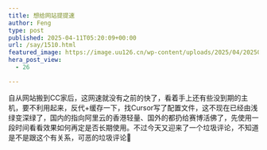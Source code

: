 ```yaml
---
title: 想给网站提提速
author: Feng
type: post
published: 2025-04-11T05:20:09+00:00
url: /say/1510.html
featured_image: https://image.uu126.cn/wp-content/uploads/2025/04/20250411132006128.webp
hera_post_view:
  - 26

---
```

自从网站搬到CC家后，这网速就没有之前的快了，看着手上还有些没到期的主机，要不利用起来，反代+缓存一下，找Cursor写了配置文件，这不现在已经由浅绿变深绿了，国内的指向阿里云的香港轻量、国外的都扔给赛博活佛了，先使用一段时间看看效果如何再定是否长期使用。不过今天又迎来了一个垃圾评论，不知道是不是跟这个有关系，可恶的垃圾评论💪

<!-- MEMO_IMAGE_URL: https://image.uu126.cn/wp-content/uploads/2025/04/20250411132006128.webp -->